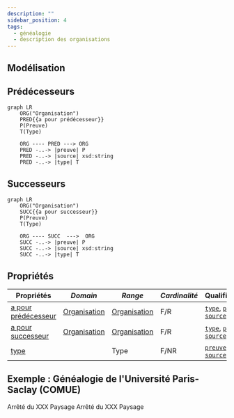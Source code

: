 ```yaml
---
description: ""
sidebar_position: 4
tags:
  - généalogie
  - description des organisations
---
```


## Modélisation

## Prédécesseurs

```mermaid
graph LR
    ORG("Organisation")
    PRED{{a pour prédécesseur}}
    P(Preuve)
    T(Type)

    ORG ---- PRED ---> ORG
    PRED -..-> |preuve| P
    PRED -..-> |source| xsd:string
    PRED -..-> |type| T
```

## Successeurs

```mermaid
graph LR
    ORG("Organisation")
    SUCC{{a pour successeur}}
    P(Preuve)
    T(Type)
    
    ORG ---- SUCC  --->  ORG
    SUCC -..-> |preuve| P
    SUCC -..-> |source| xsd:string
    SUCC -..-> |type| T
```

## Propriétés

| **Propriétés**                                                                  | ***Domain***                                                | ***Range***                                                             | ***Cardinalité*** | **Qualificatifs**                                                                                                                                         |
| ------------------------------------------------------------------------------- | ----------------------------------------------------------- | ----------------------------------------------------------------------- | ----------------- | --------------------------------------------------------------------------------------------------------------------------------------------------------- |
| [a pour prédécesseur](/movies-doc/Ontologie/Propriétés/a%20pour%20prédécesseur) | [Organisation](/movies-doc/Ontologie/Classes/Organisation/) | [Organisation](/movies-doc/Ontologie/Classes/Organisation/Organisation) | F/R               | [`type`](/movies-doc/Ontologie/Propriétés/type), [`preuve`](/movies-doc/Ontologie/Propriétés/preuve), [`source`](/movies-doc/Ontologie/Propriétés/source) |
| [a pour successeur](/movies-doc/Ontologie/Propriétés/a%20pour%20successeur)     | [Organisation](/movies-doc/Ontologie/Classes/Organisation/) | [Organisation](/movies-doc/Ontologie/Classes/Organisation/Organisation) | F/R               | [`type`](/movies-doc/Ontologie/Propriétés/type), [`preuve`](/movies-doc/Ontologie/Propriétés/preuve), [`source`](/movies-doc/Ontologie/Propriétés/source) |
| [type](/movies-doc/Ontologie/Propriétés/type)                                   |                                                             | Type                                                                    | F/NR              | [`preuve`](/movies-doc/Ontologie/Propriétés/preuve), [`source`](/movies-doc/Ontologie/Propriétés/source)                                                  |

## Exemple : Généalogie de l'Université Paris-Saclay (COMUE)

<Claim emphase="true" property="a pour prédécesseur">
    <Statement value="Université Paris 11">
        <Qualifier property="preuve">Arrêté du XXX</Qualifier>
        <References>
            <Reference>
                <ReferenceElement property="source">Paysage</ReferenceElement>
            </Reference>
        </References>
    </Statement>
</Claim>

<Claim emphase="true" property="a pour a pour successeur">
    <Statement value="Université Paris-Saclay (EPE)">
        <Qualifier property="preuve">Arrêté du XXX</Qualifier>
        <References>
            <Reference>
                <ReferenceElement property="source">Paysage</ReferenceElement>
            </Reference>
        </References>
    </Statement>
</Claim>
